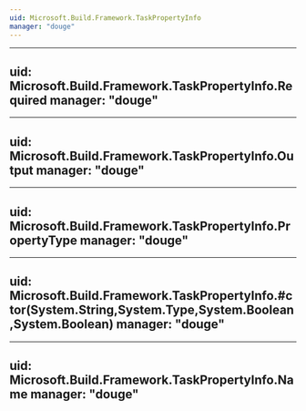 ```yaml
---
uid: Microsoft.Build.Framework.TaskPropertyInfo
manager: "douge"
---
```


---
uid: Microsoft.Build.Framework.TaskPropertyInfo.Required
manager: "douge"
---

---
uid: Microsoft.Build.Framework.TaskPropertyInfo.Output
manager: "douge"
---

---
uid: Microsoft.Build.Framework.TaskPropertyInfo.PropertyType
manager: "douge"
---

---
uid: Microsoft.Build.Framework.TaskPropertyInfo.#ctor(System.String,System.Type,System.Boolean,System.Boolean)
manager: "douge"
---

---
uid: Microsoft.Build.Framework.TaskPropertyInfo.Name
manager: "douge"
---
